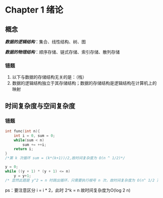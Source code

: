 # Chapter 1 绪论

## 概念

***数据的逻辑结构***：集合、线性结构、树、图

***数据的物理结构***：顺序存储、链式存储、索引存储、散列存储

### 错题

1. 以下与数据的存储结构无关的是：（栈）
2. 数据的逻辑结构独立于其存储结构；数据的存储结构是逻辑结构在计算机上的映射

## 时间复杂度与空间复杂度

### 错题

```c
int func(int n){
    int i = 0, sum = 0;
    while(sum < n) 
        sum += ++i;
    return i;
}
/*第 k 次循环 sum = (k*(k+1))/2,故时间复杂度为 O(n ^ 1/2)*/
```

```c
y = 0;
while ((y + 1) * (y + 1) <= n)
    y = y+1;
/* 显然此题是 y^2 = n 时跳出循环，只需要执行根号 n 次，故时间复杂度为 O(n^ 1/2 ) */
```

ps：要注意区分 i = i * 2，此时 2^k = n 故时间复杂度为O(log 2 n)

